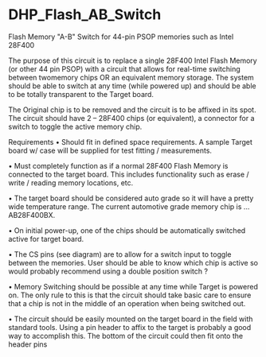 # DHP_Flash_AB_Switch
Flash Memory "A-B" Switch for 44-pin PSOP memories such as Intel 28F400

The purpose of this circuit is to replace a single 28F400 Intel Flash Memory (or other 44 pin PSOP) with a circuit that allows for real-time switching between twomemory chips OR an equivalent memory storage.  The system should be able to switch at any time (while powered up) and should be able to be totally transparent to the Target board.

The Original chip is to be removed and the circuit is to be affixed in its spot.  The circuit should have 2 – 28F400 chips (or equivalent), a connector for a switch to toggle the active memory chip.  

Requirements
•	Should fit in defined space requirements.  A sample Target board w/ case will be supplied for test fitting / measurements.

•	Must completely function as if a normal 28F400 Flash Memory is connected to the target board.  This includes functionality such as erase / write / reading memory locations, etc.  

•	The target board should be considered auto grade so it will have a pretty wide temperature range.  The current automotive grade memory chip is …  AB28F400BX.

•	On initial power-up, one of the chips should be automatically switched active for target board.

•	The CS pins (see diagram) are to allow for a switch input to toggle between the memories.  User should be able to know which chip is active so would probably recommend using a double position switch ? 

•	Memory Switching should be possible at any time while Target is powered on.  The only rule to this is that the circuit should take basic care to ensure that a chip is not in the middle of an operation when being switched out.  

•	The circuit should be easily mounted on the target board in the field with standard tools.  Using a pin header to affix to the target is probably a good way to accomplish this.  The bottom of the circuit could then fit onto the header pins
